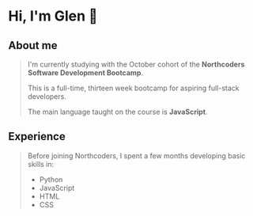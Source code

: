 # Hi, I'm Glen :wave:

## About me
> I'm currently studying with the October cohort of the **Northcoders Software Development Bootcamp**.
>
> This is a full-time, thirteen week bootcamp for aspiring full-stack developers.
>
> The main language taught on the course is **JavaScript**.

## Experience
> Before joining Northcoders, I spent a few months developing basic skills in:
> - Python
> - JavaScript
> - HTML
> - CSS

<!---
gcpearse/gcpearse is a ✨ special ✨ repository because its `README.md` (this file) appears on your GitHub profile.
You can click the Preview link to take a look at your changes.
--->
